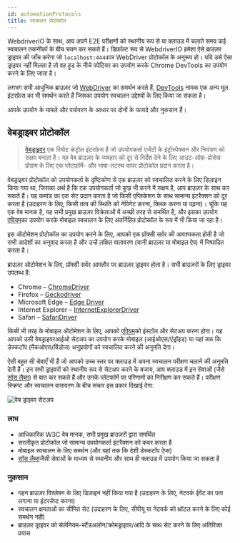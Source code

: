```yaml
---
id: automationProtocols
title: स्वचालन प्रोटोकॉल
---
```


WebdriverIO के साथ, आप अपने E2E परीक्षणों को स्थानीय रूप से या क्लाउड में चलाते समय कई स्वचालन तकनीकों के बीच चयन कर सकते हैं। डिफ़ॉल्ट रूप से WebdriverIO हमेशा ऐसे ब्राउज़र ड्राइवर की जाँच करेगा जो `localhost:4444`पर WebDriver प्रोटोकॉल के अनुरूप हो। यदि उसे ऐसा ड्राइवर नहीं मिलता है तो वह हुड के नीचे पपेटियर का उपयोग करके Chrome DevTools का उपयोग करने के लिए जाता है।

लगभग सभी आधुनिक ब्राउज़र जो [WebDriver](https://w3c.github.io/webdriver/) का समर्थन करते हैं, [DevTools](https://chromedevtools.github.io/devtools-protocol/) नामक एक अन्य मूल इंटरफ़ेस का भी समर्थन करते हैं जिसका उपयोग स्वचालन उद्देश्यों के लिए किया जा सकता है।

आपके उपयोग के मामले और पर्यावरण के आधार पर दोनों के फायदे और नुकसान हैं।

## वेबड्राइवर प्रोटोकॉल

> [वेबड्राइवर](https://w3c.github.io/webdriver/) एक रिमोट कंट्रोल इंटरफ़ेस है जो उपयोगकर्ता एजेंटों के इंट्रोस्पेक्सन और नियंत्रण को सक्षम बनाता है। यह वेब ब्राउज़र के व्यवहार को दूर से निर्देश देने के लिए आउट-ऑफ़-प्रोसेस प्रोग्राम के लिए एक प्लेटफ़ॉर्म- और भाषा-तटस्थ वायर प्रोटोकॉल प्रदान करता है।

वेबड्राइवर प्रोटोकॉल को उपयोगकर्ता के दृष्टिकोण से एक ब्राउज़र को स्वचालित करने के लिए डिज़ाइन किया गया था, जिसका अर्थ है कि एक उपयोगकर्ता जो कुछ भी करने में सक्षम है, आप ब्राउज़र के साथ कर सकते हैं। यह कमांड का एक सेट प्रदान करता है जो किसी एप्लिकेशन के साथ सामान्य इंटरैक्शन को दूर करता है (उदाहरण के लिए, किसी तत्व की स्थिति को नेविगेट करना, क्लिक करना या पढ़ना)। चूंकि यह एक वेब मानक है, यह सभी प्रमुख ब्राउज़र विक्रेताओं में अच्छी तरह से समर्थित है, और इसका उपयोग [एपियम](http://appium.io)का उपयोग करके मोबाइल स्वचालन के लिए अंतर्निहित प्रोटोकॉल के रूप में भी किया जा रहा है।

इस ऑटोमेशन प्रोटोकॉल का उपयोग करने के लिए, आपको एक प्रॉक्सी सर्वर की आवश्यकता होती है जो सभी आदेशों का अनुवाद करता है और उन्हें लक्षित वातावरण (यानी ब्राउज़र या मोबाइल ऐप) में निष्पादित करता है।

ब्राउज़र ऑटोमेशन के लिए, प्रॉक्सी सर्वर आमतौर पर ब्राउज़र ड्राइवर होता है। सभी ब्राउज़रों के लिए ड्राइवर उपलब्ध हैं:

- Chrome – [ChromeDriver](http://chromedriver.chromium.org/downloads)
- Firefox – [Geckodriver](https://github.com/mozilla/geckodriver/releases)
- Microsoft Edge – [Edge Driver](https://developer.microsoft.com/en-us/microsoft-edge/tools/webdriver/)
- Internet Explorer – [InternetExplorerDriver](https://github.com/SeleniumHQ/selenium/wiki/InternetExplorerDriver)
- Safari – [SafariDriver](https://developer.apple.com/documentation/webkit/testing_with_webdriver_in_safari)

किसी भी तरह के मोबाइल ऑटोमेशन के लिए, आपको [एपियम](http://appium.io)को इंस्टॉल और सेटअप करना होगा। यह आपको उसी वेबड्राइवरआईओ सेटअप का उपयोग करके मोबाइल (आईओएस/एंड्रॉइड) या यहां तक कि डेस्कटॉप (मैकओएस/विंडोज) अनुप्रयोगों को स्वचालित करने की अनुमति देगा।

ऐसी बहुत सी सेवाएँ भी हैं जो आपको उच्च स्तर पर क्लाउड में अपना स्वचालन परीक्षण चलाने की अनुमति देती हैं। इन सभी ड्राइवरों को स्थानीय रूप से सेटअप करने के बजाय, आप क्लाउड में इन सेवाओं (जैसे [सॉस लैब्स](https://saucelabs.com)) से बात कर सकते हैं और उनके प्लेटफॉर्म पर परिणामों का निरीक्षण कर सकते हैं। परीक्षण स्क्रिप्ट और स्वचालन वातावरण के बीच संचार इस प्रकार दिखाई देगा:

![वेब ड्राइवर सेटअप](/img/webdriver.png)

### लाभ

- आधिकारिक W3C वेब मानक, सभी प्रमुख ब्राउज़रों द्वारा समर्थित
- सरलीकृत प्रोटोकॉल जो सामान्य उपयोगकर्ता इंटरैक्शन को कवर करता है
- मोबाइल स्वचालन के लिए समर्थन (और यहां तक कि देशी डेस्कटॉप ऐप्स)
- [सॉस लैब्स](https://saucelabs.com)जैसी सेवाओं के माध्यम से स्थानीय और साथ ही क्लाउड में उपयोग किया जा सकता है

### नुकसान

- गहन ब्राउज़र विश्लेषण के लिए डिज़ाइन नहीं किया गया है (उदाहरण के लिए, नेटवर्क ईवेंट का पता लगाना या इंटरसेप्ट करना)
- स्वचालन क्षमताओं का सीमित सेट (उदाहरण के लिए, सीपीयू या नेटवर्क को थ्रॉटल करने के लिए कोई समर्थन नहीं)
- ब्राउज़र ड्राइवर को सेलेनियम-स्टैंडअलोन/क्रोमड्राइवर/आदि के साथ सेट करने के लिए अतिरिक्त प्रयास
